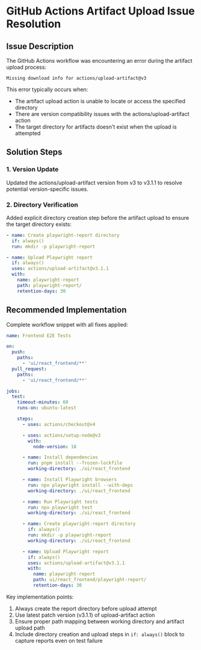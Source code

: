 # GitHub Actions Artifact Upload Issue Resolution

## Issue Description

The GitHub Actions workflow was encountering an error during the artifact upload process:
```
Missing download info for actions/upload-artifact@v3
```

This error typically occurs when:
- The artifact upload action is unable to locate or access the specified directory
- There are version compatibility issues with the actions/upload-artifact action
- The target directory for artifacts doesn't exist when the upload is attempted

## Solution Steps

### 1. Version Update
Updated the actions/upload-artifact version from v3 to v3.1.1 to resolve potential version-specific issues.

### 2. Directory Verification
Added explicit directory creation step before the artifact upload to ensure the target directory exists:

```yaml
- name: Create playwright-report directory
  if: always()
  run: mkdir -p playwright-report

- name: Upload Playwright report
  if: always()
  uses: actions/upload-artifact@v3.1.1
  with:
    name: playwright-report
    path: playwright-report/
    retention-days: 30
```

## Recommended Implementation

Complete workflow snippet with all fixes applied:

```yaml
name: Frontend E2E Tests

on:
  push:
    paths:
      - 'ui/react_frontend/**'
  pull_request:
    paths:
      - 'ui/react_frontend/**'

jobs:
  test:
    timeout-minutes: 60
    runs-on: ubuntu-latest

    steps:
      - uses: actions/checkout@v4

      - uses: actions/setup-node@v3
        with:
          node-version: 18

      - name: Install dependencies
        run: pnpm install --frozen-lockfile
        working-directory: ./ui/react_frontend

      - name: Install Playwright browsers
        run: npx playwright install --with-deps
        working-directory: ./ui/react_frontend

      - name: Run Playwright tests
        run: npx playwright test
        working-directory: ./ui/react_frontend

      - name: Create playwright-report directory
        if: always()
        run: mkdir -p playwright-report
        working-directory: ./ui/react_frontend

      - name: Upload Playwright report
        if: always()
        uses: actions/upload-artifact@v3.1.1
        with:
          name: playwright-report
          path: ui/react_frontend/playwright-report/
          retention-days: 30
```

Key implementation points:
1. Always create the report directory before upload attempt
2. Use latest patch version (v3.1.1) of upload-artifact action
3. Ensure proper path mapping between working directory and artifact upload path
4. Include directory creation and upload steps in `if: always()` block to capture reports even on test failure
